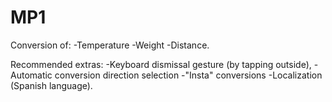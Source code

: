MP1
===

Conversion of:
-Temperature
-Weight
-Distance.

Recommended extras:
-Keyboard dismissal gesture (by tapping outside), 
-Automatic conversion direction selection 
-"Insta" conversions 
-Localization (Spanish language).
